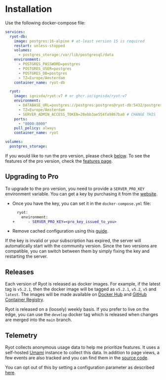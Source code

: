 # Installation

Use the following docker-compose file:

```yaml
services:
  ryot-db:
    image: postgres:16-alpine # at-least version 15 is required
    restart: unless-stopped
    volumes:
      - postgres_storage:/var/lib/postgresql/data
    environment:
      - POSTGRES_PASSWORD=postgres
      - POSTGRES_USER=postgres
      - POSTGRES_DB=postgres
      - TZ=Europe/Amsterdam
    container_name: ryot-db

  ryot:
    image: ignisda/ryot:v7 # or ghcr.io/ignisda/ryot:v7
    environment:
      - DATABASE_URL=postgres://postgres:postgres@ryot-db:5432/postgres
      - TZ=Europe/Amsterdam
      - SERVER_ADMIN_ACCESS_TOKEN=28ebb3ae554fa9867ba0 # CHANGE THIS
    ports:
      - "8000:8000"
    pull_policy: always
    container_name: ryot

volumes:
  postgres_storage:
```

If you would like to run the pro version, please check [below](#upgrading-to-pro). To see
the features of the pro version, check the [features page]({{extra.main_website_url}}).

## Upgrading to Pro

To upgrade to the pro version, you need to provide a `SERVER_PRO_KEY` environment variable.
You can get a key by purchasing it from the [website]({{extra.main_website_url}}).

- Once you have the key, you can set it in the `docker-compose.yml` file:
  ```diff
    ryot:
      environment:
  +      - SERVER_PRO_KEY=<pro_key_issued_to_you>
  ```
- Remove cached configuration using this [guide](./configuration.md#delete-all-cache).

If the key is invalid or your subscription has expired, the server will automatically start
with the community version. Since the two versions are compatible, you can switch between
them by simply fixing the key and restarting the server.

## Releases

Each version of Ryot is released as docker images. For example, if the latest tag is
`v5.2.1`, then the docker image will be tagged as `v5.2.1`, `v5.2`, `v5` and `latest`. The
images will be made available on [Docker Hub](https://hub.docker.com/r/ignisda/ryot) and
[GitHub Container Registry](https://ghcr.io/ignisda/ryot).

Ryot is released on a (loosely) weekly basis. If you prefer to live on the edge, you can
use the `develop` docker tag which is released when changes are merged into the `main`
branch.

## Telemetry

Ryot collects anonymous usage data to help me prioritize features. It uses a self-hosted
[Umami](https://umami.is/) instance to collect this data. In addition to page views, a
few events are also tracked and you can find them in the [source code](https://github.com/IgnisDa/ryot/blob/6722ceb913a9c2fd67392d5812b76a30036142d1/apps/frontend/app/lib/hooks.ts#L140-L174).

You can opt out of this by setting a configuration parameter as described
[here](./configuration.md#important-parameters).
